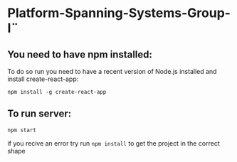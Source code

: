 # Platform-Spanning-Systems-Group-I¨

## You need to have npm installed:
To do so run you need to have a recent version of Node.js installed and install create-react-app: 
```
npm install -g create-react-app
```

## To run server:
```
npm start
```
if you recive an error try run ``` npm install ``` to get the project in the correct shape
